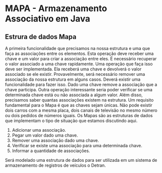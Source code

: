 # MAPA - Armazenamento Associativo em Java

## Estrura de dados Mapa

A primeira funcionalidade que precisamos na nossa estrutura e uma que faça as associações entre os
elementos. Esta operação deve receber uma chave e um valor para criar a associação entre eles.
É necessário recuperar o valor associado a uma chave rapidamente. Uma operação que faça isso deve ser
implementada. Ela receberá uma chave e devolverá o valor associado se ele existir.
Provavelmente, será necessário remover uma associação da nossa estrutura em alguns casos. Deverá
existir uma funcionalidade para fazer isso. Dado uma chave remove a associação que a chave participa.
Outra operação interessante seria poder verificar se uma determinada chave está ou não associada a algum
valor.
Além disso, precisamos saber quantas associações existem na estrutura.
Um requisito fundamental para o Mapa é que as chaves sejam únicas. Não pode existir dois carros com a
mesma placa, dois canais de televisão no mesmo número ou dois pedidos de números iguais.
Os Mapas são as estruturas de dados que implementam o tipo de situação que estamos discutindo aqui.

1) Adicionar uma associação.
2) Pegar um valor dado uma chave.
3) Remover uma associação dado uma chave.
4) Verificar se existe uma associação para uma determinada chave.
5) Informar a quantidade de associações.

Será modelado uma estrutura de dados para ser utilizada em um sistema de armazenamento de registros de veículos o Detran.
